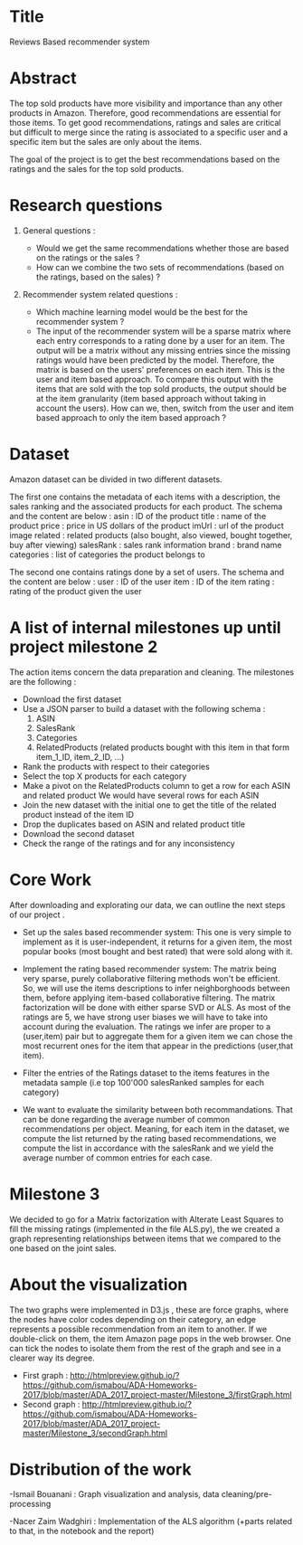 # Title

Reviews Based recommender system

# Abstract

The top sold products have more visibility and importance than any other products in Amazon. 
Therefore, good recommendations are essential for those items.
To get good recommendations, ratings and sales are critical but difficult to merge since the rating is associated to a specific user and a specific item but the sales are only about the items. 

The goal of the project is to get the best recommendations based on the ratings and the sales for the top sold products.

# Research questions

1) General questions :
	- Would we get the same recommendations whether those are based on the ratings or the sales ? 
	- How can we combine the two sets of recommendations (based on the ratings, based on the sales) ?

2) Recommender system related questions :
	- Which machine learning model would be the best for the recommender system ?
	- The input of the recommender system will be a sparse matrix where each entry corresponds to a rating done by a user for an item.
	  The output will be a matrix without any missing entries since the missing ratings would have been predicted by the model.
	  Therefore, the matrix is based on the users' preferences on each item. This is the user and item based approach.
	  To compare this output with the items that are sold with the top sold products, the output should be at the item granularity (item based approach without taking in account the users).
	  How can we, then, switch from the user and item based approach to only the item based approach ?

# Dataset

Amazon dataset can be divided in two different datasets. 

The first one contains the metadata of each items with a description, the sales ranking and the associated products for each product.
The schema and the content are below :
    asin : ID of the product
    title : name of the product
    price : price in US dollars of the product
    imUrl : url of the product image
    related : related products (also bought, also viewed, bought together, buy after viewing)
    salesRank : sales rank information
    brand : brand name
    categories : list of categories the product belongs to


The second one contains ratings done by a set of users.
The schema and the content are below :
	user : ID of the user
	item : ID of the item
	rating : rating of the product given the user

# A list of internal milestones up until project milestone 2

The action items concern the data preparation and cleaning. The milestones are the following :
 - Download the first dataset
 - Use a JSON parser to build a dataset with the following schema :
	1) ASIN
	2) SalesRank
	3) Categories
	4) RelatedProducts (related products bought with this item in that form item_1_ID, item_2_ID, ...)
 - Rank the products with respect to their categories
 - Select the top X products for each category
 - Make a pivot on the RelatedProducts column to get a row for each ASIN and related product
   We would have several rows for each ASIN 
 - Join the new dataset with the initial one to get the title of the related product instead of the item ID
  - Drop the duplicates based on ASIN and related product title
 - Download the second dataset
 - Check the range of the ratings and for any inconsistency
 
# Core Work 
After downloading and explorating our data, we can outline the next steps of our project .
- Set up the sales based recommender system: This one is very simple to implement as it is user-independent, it returns for a given item, the most popular books (most bought and best rated) that were sold along with it.

- Implement the rating based recommender system: The matrix being very sparse, purely collaborative filtering methods won't be efficient. So, we will use the items descriptions to infer neighborghoods between them, before applying item-based collaborative filtering. The matrix factorization will be done with either sparse SVD or ALS. As most of the ratings are 5, we have strong user biases we will have to take into account during the evaluation. The ratings we infer are proper to a (user,item) pair but to aggregate them for a given item we can chose the most recurrent ones for the item that appear in the predictions (user,that item).

- Filter the entries of the Ratings dataset to the items features in the metadata sample (i.e top 100'000 salesRanked samples for each category)

- We want to evaluate the similarity between both recommandations. That can be done regarding the average number of common recommendations per object. Meaning, for each item in the dataset, we compute the list returned by the rating based recommendations, we compute the list in accordance with the salesRank and we yield the average  number of common entries for each case.
# Milestone 3
We decided to go for a Matrix factorization with Alterate Least Squares to fill the missing ratings (implemented in the file ALS.py), the we created a graph representing relationships between items that we compared to the one based on the joint sales.

# About the visualization

The two graphs were implemented in D3.js , these are force graphs, where the nodes have color codes depending on their category, an edge represents a possible recommendation from an item to another. If we double-click on them, the item Amazon page pops in the web browser. One can tick the nodes to isolate them from the rest of the graph and see in a clearer way its degree.

- First graph : http://htmlpreview.github.io/?https://github.com/ismabou/ADA-Homeworks-2017/blob/master/ADA_2017_project-master/Milestone_3/firstGraph.html
- Second graph : http://htmlpreview.github.io/?https://github.com/ismabou/ADA-Homeworks-2017/blob/master/ADA_2017_project-master/Milestone_3/secondGraph.html


	

# Distribution of the work

-Ismail Bouanani : Graph visualization and analysis, data cleaning/pre-processing 

-Nacer Zaim Wadghiri : Implementation of the ALS algorithm (+parts related to that, in the notebook and the report)




